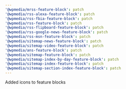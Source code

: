 ```yaml
---
'@wpmedia/mrss-feature-block': patch
'@wpmedia/rss-alexa-feature-block': patch
'@wpmedia/rss-fbia-feature-block': patch
'@wpmedia/rss-feature-block': patch
'@wpmedia/rss-flipboard-feature-block': patch
'@wpmedia/rss-google-news-feature-block': patch
'@wpmedia/rss-msn-feature-block': patch
'@wpmedia/sitemap-news-feature-block': patch
'@wpmedia/sitemap-video-feature-block': patch
'@wpmedia/ans-feature-block': patch
'@wpmedia/sitemap-feature-block': patch
'@wpmedia/sitemap-index-by-day-feature-block': patch
'@wpmedia/sitemap-index-feature-block': patch
'@wpmedia/sitemap-section-index-feature-block': patch
---
```


Added icons to feature blocks
